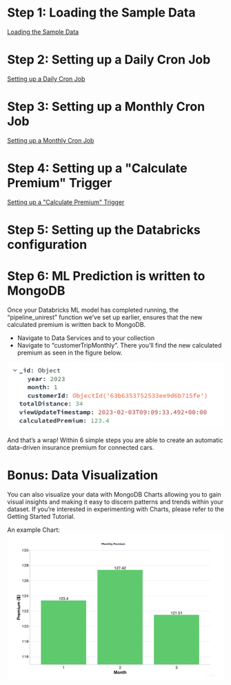 # Step 1: Loading the Sample Data
[Loading the Sample Data](LoadingtheSampleData.md)

# Step 2: Setting up a Daily Cron Job
[Setting up a Daily Cron Job](DailyCronJob.md)

# Step 3: Setting up a Monthly Cron Job
[Setting up a Monthly Cron Job](MonthlyCronJob.md)

# Step 4: Setting up a "Calculate Premium" Trigger 
[Setting up a "Calculate Premium" Trigger](CalculatePremiumTrigger.md)

# Step 5: Setting up the Databricks configuration 


# Step 6: ML Prediction is written to MongoDB 
Once your Databricks ML model has completed running, the “pipeline_unirest” function we’ve set up earlier, ensures that the new calculated premium is written back to MongoDB. 
* Navigate to Data Services and to your collection 
* Navigate to “customerTripMonthly”. There you’ll find the new calculated premium as seen in the figure below.

![image](InsuranceGitHub/Figure12.png) 

And that’s a wrap! Within 6 simple steps you are able to create an automatic data-driven insurance premium for connected cars. 

# Bonus: Data Visualization 
You can also visualize your data with MongoDB Charts allowing you to gain visual insights and making it easy to discern patterns and trends within your dataset. If you’re interested in experimenting with Charts, please refer to the Getting Started Tutorial. 

An example Chart: 
![image](InsuranceGitHub/Figure13.png)


